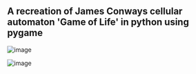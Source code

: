 <h2>A recreation of James Conways cellular automaton 'Game of Life' in python using pygame</h2>

![image](https://github.com/NiallSom/Conways-Game-of-Life/assets/117994016/cd3a1008-80ea-40c1-93db-4f1cbcb4ee56)


![image](https://github.com/NiallSom/Conways-Game-of-Life/assets/117994016/cc5b6a37-b27e-4817-a36f-34225aa6a3db)

